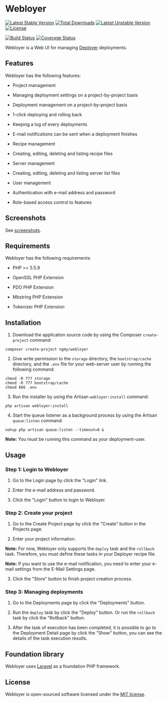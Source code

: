 # Webloyer

[![Latest Stable Version](https://poser.pugx.org/ngmy/webloyer/v/stable)](https://packagist.org/packages/ngmy/webloyer)
[![Total Downloads](https://poser.pugx.org/ngmy/webloyer/downloads)](https://packagist.org/packages/ngmy/webloyer)
[![Latest Unstable Version](https://poser.pugx.org/ngmy/webloyer/v/unstable)](https://packagist.org/packages/ngmy/webloyer)
[![License](https://poser.pugx.org/ngmy/webloyer/license)](https://packagist.org/packages/ngmy/webloyer)

[![Build Status](https://travis-ci.org/ngmy/webloyer.svg?branch=master)](https://travis-ci.org/ngmy/webloyer)
[![Coverage Status](https://coveralls.io/repos/ngmy/webloyer/badge.svg?branch=master)](https://coveralls.io/r/ngmy/webloyer?branch=master)

Webloyer is a Web UI for managing [Deployer](https://github.com/deployphp/deployer) deployments.

## Features

Webloyer has the following features:

* Project management

 * Managing deployment settings on a project-by-project basis

* Deployment management on a project-by-project basis

 * 1-click deploying and rolling back

 * Keeping a log of every deployments

 * E-mail notifications can be sent when a deployment finishes

* Recipe management

 * Creating, editing, deleting and listing recipe files

* Server management

 * Creating, editing, deleting and listing server list files

* User management

 * Authentication with e-mail address and password

 * Role-based access control to features

## Screenshots

See [screenshots](/SCREENSHOTS.md).

## Requirements

Webloyer has the following requirements:

* PHP >= 5.5.9

* OpenSSL PHP Extension

* PDO PHP Extension

* Mbstring PHP Extension

* Tokenizer PHP Extension

## Installation

1. Download the application source code by using the Composer `create-project` command:

 ```
 composer create-project ngmy/webloyer
 ```

2. Give write permission to the `storage` directory, the `bootstrap/cache` directory, and the `.env` file for your web-server user by running the following command:

 ```
 chmod -R 777 storage
 chmod -R 777 bootstrap/cache
 chmod 666 .env
 ```

3. Run the installer by using the Artisan `webloyer:install` command:

 ```
 php artisan webloyer:install
 ```

4. Start the queue listener as a background process by using the Artisan `queue:listen` command:

 ```
 nohup php artisan queue:listen --timeout=0 &
 ```

 **Note:** You must be running this command as your deployment-user.

## Usage

### Step 1: Login to Webloyer

1. Go to the Login page by click the "Login" link.

2. Enter the e-mail address and password.

3. Click the "Login" button to login to Webloyer.

### Step 2: Create your project

1. Go to the Create Project page by click the "Create" button in the Projects page.

2. Enter your project information.

 **Note:** For now, Webloyer only supports the `deploy` task and the `rollback` task. Therefore, you must define these tasks in your Deployer recipe file.

 **Note:** If you want to use the e-mail notification, you need to enter your e-mail settings from the E-Mail Settings page.

3. Click the "Store" button to finish project creation process.

### Step 3: Managing deployments

1. Go to the Deployments page by click the "Deployments" button.

2. Run the `deploy` task by click the "Deploy" button. Or run the `rollback` task by click the "Rollback" button.

3. After the task of execution has been completed, it is possible to go to the Deployment Detail page by click the "Show" button, you can see the details of the task execution results.

## Foundation library

Webloyer uses [Laravel](http://laravel.com/) as a foundation PHP framework.

## License

Webloyer is open-sourced software licensed under the [MIT license](http://opensource.org/licenses/MIT).
